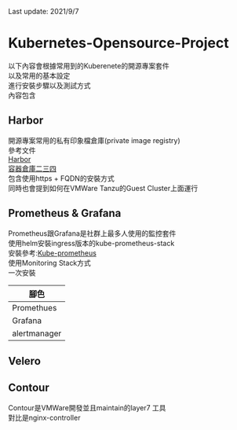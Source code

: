 Last update: 2021/9/7
# Kubernetes-Opensource-Project  


以下內容會根據常用到的Kuberenete的開源專案套件  
以及常用的基本設定  
進行安裝步驟以及測試方式  
內容包含  

## Harbor  
開源專案常用的私有印象檔倉庫(private image registry)  
參考文件  
[Harbor](https://goharbor.io/docs/2.3.0/ "link")  
[容器倉庫二三四](https://blog.pichuang.com.tw/20200201-container-repos/ "link")  
包含使用https + FQDN的安裝方式  
同時也會提到如何在VMWare Tanzu的Guest Cluster上面運行  


## Prometheus  & Grafana  
Prometheus跟Grafana是社群上最多人使用的監控套件  
使用helm安裝ingress版本的kube-prometheus-stack  
安裝參考:[Kube-prometheus](https://github.com/prometheus-community/helm-charts/tree/main/charts/kube-prometheus-stack "link")  
使用Monitoring Stack方式  
一次安裝
 

 | 腳色 |
|-------|
| Promethues |
| Grafana    |  
| alertmanager    |


## Velero  

## Contour  
Contour是VMWare開發並且maintain的layer7 工具  
對比是nginx-controller  

